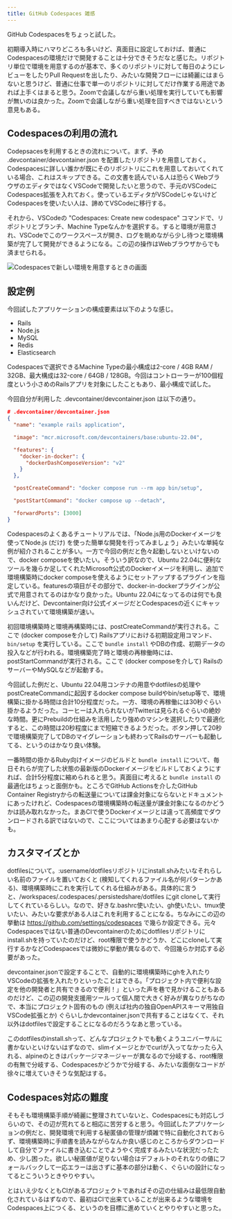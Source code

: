 ```yaml
---
title: GitHub Codespaces 雑感
---
```


GitHub Codespacesをちょっと試した。

初期導入時にハマりどころも多いけど、真面目に設定しておけば、普通にCodespacesの環境だけで開発することは十分できそうだなと感じた。リポジトリ単位で環境を用意するのが基本で、多くのリポジトリに対して毎日のようにレビューをしたりPull Requestを出したり、みたいな開発フローには綺麗にはまらないと思うけど、普通に仕事で単一のリポジトリに対してだけ作業する用途であれば上手くはまると思う。Zoomで会議しながら重い処理を実行していても影響が無いのは良かった。Zoomで会議しながら重い処理を回すべきではないという意見もある。

## Codespacesの利用の流れ

Codepsacesを利用するときの流れについて。まず、予め .devcontainer/devcontainer.json を配置したリポジトリを用意しておく。Codespacesに詳しい誰かが既にそのリポジトリにこれを用意しておいてくれている場合、これはスキップできる。この文書を読んでいる人は恐らくWebブラウザのエディタではなくVSCodeで開発したいと思うので、手元のVSCodeにCodespaces拡張を入れておく。使っているエディタがVSCodeじゃないけどCodespacesを使いたい人は、諦めてVSCodeに移行する。

それから、VSCodeの "Codespaces: Create new codespace" コマンドで、リポジトリとブランチ、Machine Typeなんかを選択する。すると環境が用意され、VSCodeでこのワークスペースが開き、ログを眺めながら少し待つと環境構築が完了して開発ができるようになる。この辺の操作はWebブラウザからでも済ませられる。

![](https://i.imgur.com/qyPZwNmh.png "Codespacesで新しい環境を用意するときの画面")

## 設定例

今回試したアプリケーションの構成要素は以下のような感じ。

* Rails
* Node.js
* MySQL
* Redis
* Elasticsearch

Codespacesで選択できるMachine Typeの最小構成は2-core / 4GB RAM / 32GB、最大構成は32-core / 64GB / 128GB。今回はコントローラーが100個程度という小さめのRailsアプリを対象にしたこともあり、最小構成で試した。

今回自分が利用した .devcontainer/devcontainer.json は以下の通り。

```json
# .devcontainer/devcontainer.json
{
  "name": "example rails application",

  "image": "mcr.microsoft.com/devcontainers/base:ubuntu-22.04",

  "features": {
    "docker-in-docker": {
      "dockerDashComposeVersion": "v2"
    }
  },

  "postCreateCommand": "docker compose run --rm app bin/setup",

  "postStartCommand": "docker compose up --detach",

  "forwardPorts": [3000]
}
```

Codespacesのよくあるチュートリアルでは、「Node.js用のDockerイメージを使ってNode.js (だけ) を使った簡単な開発を行ってみましょう」みたいな単純な例が紹介されることが多い。一方で今回の例だと色々起動しないといけないので、docker composeを使いたい。そういう訳なので、Ubuntu 22.04に便利なツールを幾らか足してくれたMicrosoft公式のDockerイメージを利用し、追加で環境構築時にdocker composeを使えるようにセットアップするプラグインを指定している。featuresの項目がその部分で、docker-in-dockerプラグインが公式で用意されてるのはかなり良かった。Ubuntu 22.04になってるのは何でも良いんだけど、Devcontainer向け公式イメージだとCodespacesの近くにキャッシュされていて環境構築が速い。

初回環境構築時と環境再構築時には、postCreateCommandが実行される。ここで (docker composeを介して) Railsアプリにおける初期設定用コマンド、`bin/setup` を実行している。ここで `bundle install` やDBの作成、初期データの投入などが行われる。環境構築完了時と環境の再稼働時には、postStartCommandが実行される。ここで (docker composeを介して) RailsのサーバーやMySQLなどが起動する。

今回試した例だと、Ubuntu 22.04用コンテナの用意やdotfilesの処理やpostCreateCommandに起因するdocker compose buildやbin/setup等で、環境構築に掛かる時間は合計10分程度だった。一方、環境の再稼働には30秒ぐらい掛かるようだった。コーヒーは入れられないがTwitterは見られるぐらいの絶妙な時間。更にPrebuildの仕組みを活用したり強めのマシンを選択したりで最適化すると、この時間は20秒程度にまで短縮できるようだった。ボタン押して20秒で環境構築完了してDBのマイグレーションも終わってRailsのサーバーも起動してる、というのはかなり良い体験。

一番時間の掛かるRuby向けイメージのビルドと `bundle install` について、毎日それらが完了した状態の最新版のDockerイメージをビルドしておくようにすれば、合計5分程度に縮められると思う。真面目に考えると `bundle install` の最適化はちょっと面倒かも。ところでGitHub Actionsを介したGitHub Container Registryからの転送量については課金対象にならないとドキュメントにあったけれど、Codespacesの環境構築時の転送量が課金対象になるのかどうかは読み取れなかった。まあCIで使うDockerイメージとは違って高頻度でダウンロードされる訳ではないので、ここについてはあまり心配する必要はないかも。

## カスタマイズとか

dotfilesについて。:username/dotfilesリポジトリにinstall.shみたいなそれらしい名前のファイルを置いておくと (検知してくれるファイル名が何パターンかある)、環境構築時にこれを実行してくれる仕組みがある。具体的に言うと、/workspaces/.codespaces/.persistedshare/dotfiles にgit cloneして実行してくれているらしい。なので、好きな.bashrc使いたい、gh使いたい、tmux使いたい、みたいな要求がある人はこれを利用することになる。ちなみにこの辺の挙動は <https://github.com/settings/codespaces> で幾らか設定できる。元々Codespacesではない普通のDevcontainerのためにdotfilesリポジトリにinstall.shを持っていたのだけど、root権限で使うかどうか、どこにcloneして実行するかなどCodespacesでは微妙に挙動が異なるので、今回幾らか対応する必要があった。

devcontainer.jsonで設定することで、自動的に環境構築時にghを入れたりVSCodeの拡張を入れたりといったことはできる。「プロジェクト内で便利な設定を他の開発者と共有できるので便利！」といった声を巷で見かけることもあるのだけど、この辺の開発支援用ツールって個人間で大きく好みが異なりがちなので、本当にプロジェクト固有のもの (例えば社内の独自OpenAPIスキーマ用独自VSCode拡張とか) ぐらいしかdevcontainer.jsonで共有することはなくて、それ以外はdotfilesで設定することになるのだろうなあと思っている。

このdotfilesのinstall.shって、どんなプロジェクトでも動くようユニバーサルに書かないといけないはずなので、slimイメージとかでcurlが入ってなかったら入れる、alpineのときはパッケージマネージャーが異なるので分岐する、root権限の有無で分岐する、Codespacesかどうかで分岐する、みたいな面倒なコードが徐々に増えていきそうな気配はする。

## Codespaces対応の難度

そもそも環境構築手順が綺麗に整理されていないと、Codespacesにも対応しづらいので、その辺が荒れてると相応に苦労すると思う。今回試したアプリケーションの例だと、開発環境で利用する秘匿値の管理が煩雑で特に自動化されておらず、環境構築時に手順書を読みながらなんか良い感じのところからダウンロードして自分でファイルに書き込むことでようやく完成するみたいな状況だったため、少し困った。欲しい秘匿値が足りない場合はデフォルトのそれなりの値にフォールバックして一応エラーは出さずに基本の部分は動く、ぐらいの設計になってるとこういうときやりやすい。

とはいえ少なくともCIがあるプロジェクトであればその辺の仕組みは最低限自動化されているはずなので、最初はCIで出来ていることが出来るような環境をCodespaces上につくる、というのを目標に進めていくとやりやすいと思った。
